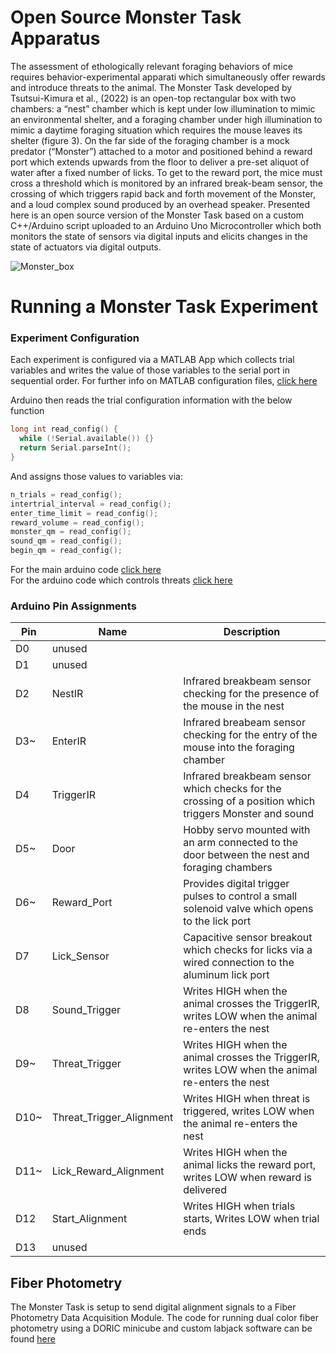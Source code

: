 # Open Source Monster Task Apparatus

The assessment of ethologically relevant foraging behaviors of mice requires behavior-experimental apparati which simultaneously offer rewards and introduce threats to the animal.  The Monster Task developed by Tsutsui-Kimura et al., (2022) is an open-top rectangular box with two chambers: a “nest” chamber which is kept under low illumination to mimic an environmental shelter, and a foraging chamber under high illumination to mimic a daytime foraging situation which requires the mouse leaves its shelter (figure 3). On the far side of the foraging chamber is a mock predator (“Monster”) attached to a motor and positioned behind a reward port which extends upwards from the floor to deliver a pre-set aliquot of water after a fixed number of licks. To get to the reward port, the mice must cross a threshold which is monitored by an infrared break-beam sensor, the crossing of which triggers rapid back and forth movement of the Monster, and a loud complex sound produced by an overhead speaker.  Presented here is an open source version of the Monster Task based on a custom C++/Arduino script uploaded to an Arduino Uno Microcontroller which both monitors the state of sensors via digital inputs and elicits changes in the state of actuators via digital outputs.  

![Monster_box](https://user-images.githubusercontent.com/105831652/233440444-31a570cd-8833-4d27-8929-179d749f7888.jpg)

# Running a Monster Task Experiment

### Experiment Configuration
Each experiment is configured via a MATLAB App which collects trial variables and writes the value of those variables to the serial port in sequential order.  For further info on MATLAB configuration files, [click here](matlab_control)

Arduino then reads the trial configuration information with the below function

``` c++
long int read_config() {
  while (!Serial.available()) {}
  return Serial.parseInt();
}
```

And assigns those values to variables via: 

``` c++
n_trials = read_config();
intertrial_interval = read_config();
enter_time_limit = read_config();
reward_volume = read_config();
monster_qm = read_config();
sound_qm = read_config();
begin_qm = read_config();
```

For the main arduino code [click here](arduino_main/README.md)\
For the arduino code which controls threats [click here](arduino_treats/README.md)

### Arduino Pin Assignments

| Pin | Name                     | Description |
|-----|--------------------------|-------------|
| D0  | unused                   | |
| D1  | unused                   | |
| D2  | NestIR                   | Infrared breakbeam sensor checking for the presence of the mouse in the nest |
| D3~ | EnterIR                  | Infrared breabeam sensor checking for the entry of the mouse into the foraging chamber |
| D4  | TriggerIR                | Infrared breakbeam sensor which checks for the crossing of a position which triggers Monster and sound |
| D5~ | Door                     | Hobby servo mounted with an arm connected to the door between the nest and foraging chambers |
| D6~ | Reward_Port              | Provides digital trigger pulses to control a small solenoid valve which opens to the lick port |
| D7  | Lick_Sensor              | Capacitive sensor breakout which checks for licks via a wired connection to the aluminum lick port |
| D8  | Sound_Trigger            | Writes HIGH when the animal crosses the TriggerIR, writes LOW when the animal re-enters the nest |
| D9~ | Threat_Trigger           | Writes HIGH when the animal crosses the TriggerIR, writes LOW when the animal re-enters the nest |
| D10~| Threat_Trigger_Alignment | Writes HIGH when threat is triggered, writes LOW when the animal re-enters the nest |
| D11~| Lick_Reward_Alignment    | Writes HIGH when the animal licks the reward port, writes LOW when reward is delivered |
| D12 | Start_Alignment          | Writes HIGH when trials starts, Writes LOW when trial ends |
| D13 | unused                   | |

## Fiber Photometry

The Monster Task is setup to send digital alignment signals to a Fiber Photometry Data Acquisition Module.  The code for running dual color fiber photometry using a DORIC minicube and custom labjack software can be found [here](matlab_fiber_photometry)
